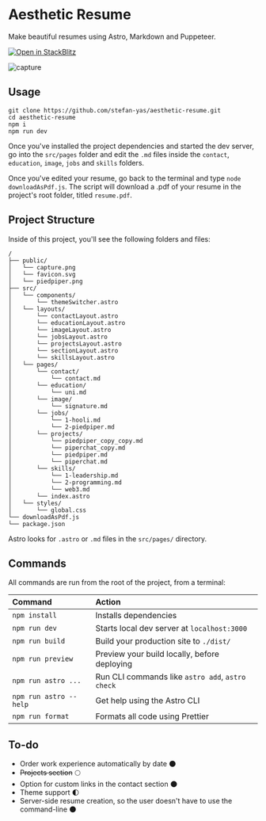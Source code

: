 # Aesthetic Resume

Make beautiful resumes using Astro, Markdown and Puppeteer.

[![Open in StackBlitz](https://developer.stackblitz.com/img/open_in_stackblitz.svg)](https://stackblitz.com/edit/node-xdhtnt?embed=1&file=src/pages/jobs/1-piedpiper.md)

![capture](https://user-images.githubusercontent.com/52251483/216021549-d58d12c8-6f77-4157-aafa-7110b389055d.png)

## Usage

```
git clone https://github.com/stefan-yas/aesthetic-resume.git
cd aesthetic-resume
npm i
npm run dev
```

Once you've installed the project dependencies and started the dev server, go into the `src/pages` folder and edit the `.md` files inside the `contact`, `education`, `image`, `jobs` and `skills` folders.

Once you've edited your resume, go back to the terminal and type `node downloadAsPdf.js`. The script will download a .pdf of your resume in the project's root folder, titled `resume.pdf`.

## Project Structure

Inside of this project, you'll see the following folders and files:

```
/
├── public/
│   └── capture.png
│   └── favicon.svg
│   └── piedpiper.png
├── src/
│   └── components/
│       └── themeSwitcher.astro
│   └── layouts/
│       └── contactLayout.astro
│       └── educationLayout.astro
│       └── imageLayout.astro
│       └── jobsLayout.astro
│       └── projectsLayout.astro
│       └── sectionLayout.astro
│       └── skillsLayout.astro
│   └── pages/
│       └── contact/
│           └── contact.md
│       └── education/
│           └── uni.md
│       └── image/
│           └── signature.md
│       └── jobs/
│           └── 1-hooli.md
│           └── 2-piedpiper.md
│       └── projects/
│           └── piedpiper_copy_copy.md
│           └── piperchat_copy.md
│           └── piedpiper.md
│           └── piperchat.md
│       └── skills/
│           └── 1-leadership.md
│           └── 2-programming.md
│           └── web3.md
│       └── index.astro
│   └── styles/
│       └── global.css
└── downloadAsPdf.js
└── package.json
```

Astro looks for `.astro` or `.md` files in the `src/pages/` directory.

## Commands

All commands are run from the root of the project, from a terminal:

| Command                | Action                                           |
| :--------------------- | :----------------------------------------------- |
| `npm install`          | Installs dependencies                            |
| `npm run dev`          | Starts local dev server at `localhost:3000`      |
| `npm run build`        | Build your production site to `./dist/`          |
| `npm run preview`      | Preview your build locally, before deploying     |
| `npm run astro ...`    | Run CLI commands like `astro add`, `astro check` |
| `npm run astro --help` | Get help using the Astro CLI                     |
| `npm run format`       | Formats all code using Prettier                  |

## To-do

- Order work experience automatically by date 🌑
- ~~Projects section~~ 🌕
- Option for custom links in the contact section 🌑
- Theme support 🌓
- Server-side resume creation, so the user doesn't have to use the command-line 🌑
